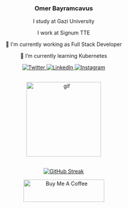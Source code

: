 <div align="center">
  <h3>Omer Bayramcavus</h3>
  <p>I study at Gazi University<p/>
  <p>I work at Signum TTE</p>

  <p>🔭 I'm currently working as Full Stack Developer</p>
  <p>🌱 I’m currently learning Kubernetes</p>
 </div>

<p align="center">
  <a href="https://twitter.com/ombayus1" target="_blank">
    <img src="https://img.shields.io/badge/twitter-%231DA1F2.svg?&style=for-the-badge&logo=twitter&logoColor=white&color=071A2C" alt="Twitter"/>
  </a>
  <a href="https://www.linkedin.com/in/omerbayramcavus/" target="_blank">
    <img src="https://img.shields.io/badge/linkedin-%230077B5.svg?&style=for-the-badge&logo=linkedin&logoColor=white&color=071A2C" alt="LinkedIn"/>
  </a>
  <a href="https://www.instagram.com/omerbayramcavus/" target="_blank">
    <img src="https://img.shields.io/badge/instagram-%23E4405F.svg?&style=for-the-badge&logo=instagram&logoColor=white&color=071A2C" alt="Instagram"/>
  </a>
</p>
<br>

<div align="center">
  <a href="https://www.ombayus.com" target="_blank">
    <img src="https://media0.giphy.com/media/CuuSHzuc0O166MRfjt/giphy.gif?cid=790b7611047cda2f69d5b07d3cd6f68418498c534713045c&exclude_days=Sun%2CSat&rid=giphy.gif&ct=g" alt="gif" style="height: 200px !important;width: 200px !important;">
  </a>
</div>
<br>

<div align="center">

  [![GitHub Streak](https://github-readme-streak-stats.herokuapp.com?user=ombayus)](https://git.io/streak-stats)
  
</div>
<div align="center">
  <a href="https://www.buymeacoffee.com/ombayus" target="_blank"><img src="https://cdn.buymeacoffee.com/buttons/v2/default-yellow.png" alt="Buy Me A Coffee" style="height: 60px !important;width: 217px !important;" ></a>
 </div>
